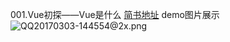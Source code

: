 001.Vue初探——Vue是什么
[简书地址](http://www.jianshu.com/p/cead795f9f29)
demo图片展示
![QQ20170303-144554@2x.png](http://upload-images.jianshu.io/upload_images/1024196-79299dedbd583511.png?imageMogr2/auto-orient/strip%7CimageView2/2/w/1240)